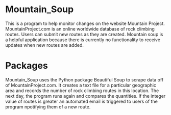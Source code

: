 # Mountain_Soup
This is a program to help monitor changes on the website Mountain Project. MountainProject.com is an online worldwide database of rock climbing routes. Users can submit new routes as they are created. Mountain soup is a helpful application because there is currently no functionality to receive updates when new routes are added.

# Packages 
Mountain_Soup uses the Python package Beautiful Soup to scrape data off of MountainProject.com. It creates a text file for a particular geographic area and records the number of rock climbing routes in this location. The next day, the program runs again and compares the quantities. If the integer value of routes is greater an automated email is triggered to users of the program npotifying them of a new route. 




